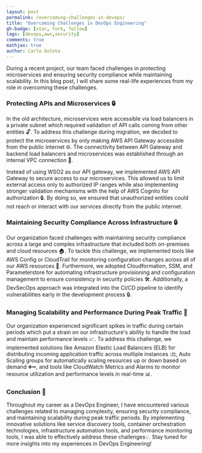 ```yaml
---
layout: post
permalink: /overcoming-challenges-in-devops/
title: "Overcoming Challenges in DevOps Engineering"
gh-badge: [star, fork, follow]
tags: [devops,aws,security]
comments: true
mathjax: true
author: Carlo Goleta
---
```


During a recent project, our team faced challenges in protecting microservices and ensuring security compliance while maintaining scalability. In this blog post, I will share some real-life experiences from my role in overcoming these challenges.

### Protecting APIs and Microservices 🔒
In the old architecture, microservices were accessible via load balancers in a private subnet which required validation of API calls coming from other entities 🔓. To address this challenge during migration, we decided to protect the microservices by only making AWS API Gateway accessible from the public internet 🌐. The connectivity between API Gateway and backend load balancers and microservices was established through an internal VPC connection 🔗.

Instead of using WSO2 as our API gateway, we implemented AWS API Gateway to secure access to our microservices. This allowed us to limit external access only to authorized IP ranges while also implementing stronger validation mechanisms with the help of AWS Cognito for authorization 🔒. By doing so, we ensured that unauthorized entities could not reach or interact with our services directly from the public internet.

### Maintaining Security Compliance Across Infrastructure 🔒
Our organization faced challenges with maintaining security compliance across a large and complex infrastructure that included both on-premises and cloud resources 🏠. To tackle this challenge, we implemented tools like AWS Config or CloudTrail for monitoring configuration changes across all of our AWS resources 👀. Furthermore, we adopted Cloudformation, SSM, and Parameterstore for automating infrastructure provisioning and configuration management to ensure consistency in security policies 🛠️. Additionally, a DevSecOps approach was integrated into the CI/CD pipeline to identify vulnerabilities early in the development process 🔒.

### Managing Scalability and Performance During Peak Traffic 🚀
Our organization experienced significant spikes in traffic during certain periods which put a strain on our infrastructure's ability to handle the load and maintain performance levels 📈. To address this challenge, we implemented solutions like Amazon Elastic Load Balancers (ELB) for distributing incoming application traffic across multiple instances :⚖️, Auto Scaling groups for automatically scaling resources up or down based on demand ➕➖, and tools like CloudWatch Metrics and Alarms to monitor resource utilization and performance levels in real-time 📊.

### Conclusion 👏
Throughout my career as a DevOps Engineer, I have encountered various challenges related to managing complexity, ensuring security compliance, and maintaining scalability during peak traffic periods. By implementing innovative solutions like service discovery tools, container orchestration technologies, infrastructure automation tools, and performance monitoring tools, I was able to effectively address these challenges💡. Stay tuned for more insights into my experiences in DevOps Engineering!